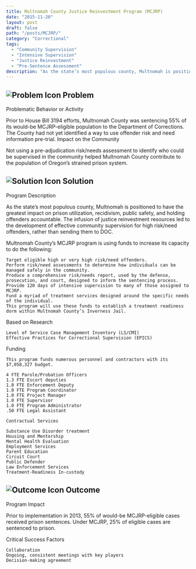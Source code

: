 ```yaml
---
title: Multnomah County Justice Reinvestment Program (MCJRP)
date: "2015-11-20"
layout: post
draft: false
path: "/posts/MCJRP/"
category: "Correctional"
tags:
  - "Community Supervision"
  - "Intensive Supervision"
  - "Justice Reinvestment"
  - "Pre-Sentence Assessment"
description: "As the state’s most populous county, Multnomah is positioned to have the greatest impact on prison utilization, recidivism, public safety, and holding offenders accountable. The infusion of justice reinvestment resources led to the development of effective community supervision for high risk/need offenders, rather than sending them to DOC."
---
```

## ![Problem Icon](https://github.com/google/material-design-icons/raw/master/alert/1x_web/ic_error_outline_black_48dp.png "Problem") Problem

Problematic Behavior or Activity

Prior to House Bill 3194 efforts, Multnomah County was sentencing 55% of its would-be MCJRP-eligible population to the Department of Corrections. The County had not yet identified a way to use offender risk and need information pre-trial.
Impact on the Community

Not using a pre-adjudication risk/needs assessment to identify who could be supervised in the community helped Multnomah County contribute to the population of Oregon’s strained prison system. 

## ![Solution Icon](https://github.com/google/material-design-icons/raw/master/action/1x_web/ic_lightbulb_outline_black_48dp.png "Solution") Solution

Program Description

As the state’s most populous county, Multnomah is positioned to have the greatest impact on prison utilization, recidivism, public safety, and holding offenders accountable. The infusion of justice reinvestment resources led to the development of effective community supervision for high risk/need offenders, rather than sending them to DOC.

Multnomah County’s MCJRP program is using funds to increase its capacity to do the following:

    Target eligible high or very high risk/need offenders.
    Perform risk/need assessments to determine how individuals can be managed safely in the community.
    Produce a comprehensive risk/needs report, used by the defense, prosecution, and court, designed to inform the sentencing process.
    Provide 120 days of intensive supervision to many of those assigned to MCJRP.
    Fund a myriad of treatment services designed around the specific needs of the individual.
    This program will use these funds to establish a treatment readiness dorm within Multnomah County’s Inverness Jail.

Based on Research

    Level of Service Case Management Inventory (LS/CMI)
    Effective Practices for Correctional Supervision (EPICS)

Funding

    This program funds numerous personnel and contractors with its $7,058,327 budget.

    4 FTE Parole/Probation Officers
    1.3 FTE Escort deputies
    1.0 FTE Enforcement Deputy
    1.0 FTE Program Coordinator
    1.0 FTE Project Manager
    1.0 FTE Supervisor
    1.0 FTE Program Administrator
    .50 FTE Legal Assistant

    Contractual Services

    Substance Use Disorder treatment
    Housing and Mentorship
    Mental Health Evaluation
    Employment Services
    Parent Education
    Circuit Court
    Public Defender
    Law Enforcement Services
    Treatment-Readiness In-custody


## ![Outcome Icon](https://github.com/google/material-design-icons/raw/master/action/1x_web/ic_view_list_black_48dp.png "Outcome") Outcome

Program Impact

Prior to implementation in 2013, 55% of would-be MCJRP-eligible cases received prison sentences. Under MCJRP, 25% of eligible cases are sentenced to prison. 

Critical Success Factors

    Collaboration
    Ongoing, consistent meetings with key players
    Decision-making agreement
